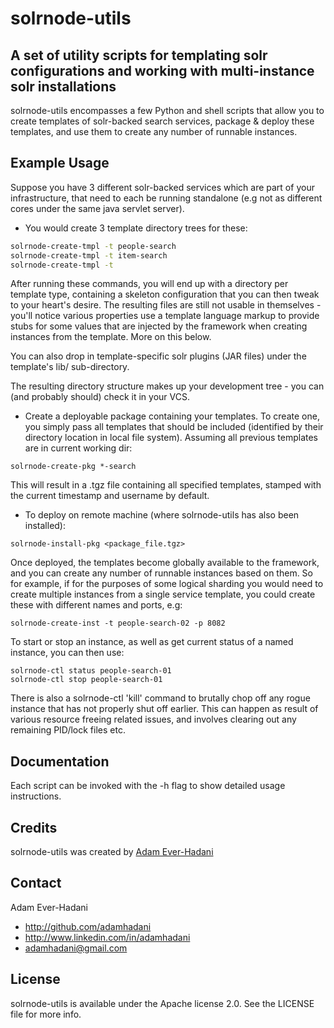 # solrnode-utils

## A set of utility scripts for templating solr configurations and working with multi-instance solr installations

solrnode-utils encompasses a few Python and shell scripts that allow you to create templates of solr-backed search services,
package & deploy these templates, and use them to create any number of runnable instances.

## Example Usage

Suppose you have 3 different solr-backed services which are part of your infrastructure, that need to each be
running standalone (e.g not as different cores under the same java servlet server).

* You would create 3 template directory trees for these:

``` bash
solrnode-create-tmpl -t people-search
solrnode-create-tmpl -t item-search
solrnode-create-tmpl -t 
```

After running these commands, you will end up with a directory per template type, containing a skeleton configuration
that you can then tweak to your heart's desire.
The resulting files are still not usable in themselves - you'll notice various properties use a template language markup
to provide stubs for some values that are injected by the framework when creating instances from the template. More on this below.

You can also drop in template-specific solr plugins (JAR files) under the template's lib/ sub-directory.

The resulting directory structure makes up your development tree - you can (and probably should) check it in your VCS.

* Create a deployable package containing your templates. To create one, you simply pass all templates that should
be included (identified by their directory location in local file system). 
Assuming all previous templates are in current working dir:

```solrnode-create-pkg *-search```

This will result in a .tgz file containing all specified templates, stamped with the current timestamp and username by default.

* To deploy on remote machine (where solrnode-utils has also been installed):

```solrnode-install-pkg <package_file.tgz>```

Once deployed, the templates become globally available to the framework, and you can create any number of runnable instances based on them. 
So for example, if for the purposes of some logical sharding you would need to create multiple instances from a single service template, 
you could create these with different names and ports, e.g:

```solrnode-create-inst -t people-search-01 -p 8081
solrnode-create-inst -t people-search-02 -p 8082
```

To start or stop an instance, as well as get current status of a named instance, you can then use:

```solrnode-ctl start people-search-01
solrnode-ctl status people-search-01
solrnode-ctl stop people-search-01
```

There is also a solrnode-ctl 'kill' command to brutally chop off any rogue instance that has not properly shut off earlier.
This can happen as result of various resource freeing related issues, and involves clearing out any remaining PID/lock files etc.


## Documentation

Each script can be invoked with the -h flag to show detailed usage instructions.

## Credits

solrnode-utils was created by [Adam Ever-Hadani](http://github.com/adamhadani/)

## Contact

Adam Ever-Hadani

- http://github.com/adamhadani
- http://www.linkedin.com/in/adamhadani
- adamhadani@gmail.com

## License

solrnode-utils is available under the Apache license 2.0. See the LICENSE file for more info.
